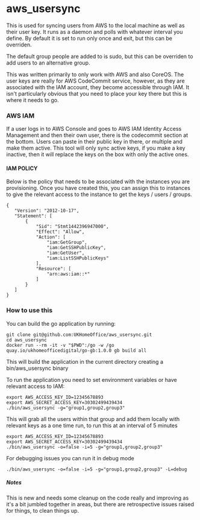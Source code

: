 # aws_usersync

This is used for syncing users from AWS to the local machine as well as their user key. It runs as a daemon and polls with whatever interval you define. By default it is set to run only once and exit, but this can be overriden.

The default group people are added to is sudo, but this can be overriden to add users to an alternative group.

This was written primarily to only work with AWS and also CoreOS. The user keys are really for AWS CodeCommit service, however, as they are
associated with the IAM account, they become accessible through IAM. It isn't particularly obvious that you need to place your key there but this is where it needs to go. 

### AWS IAM

If a user logs in to AWS Console and goes to AWS IAM Identity Access Management and then their own user, there is the codecommit section at the bottom. Users can paste in their public key in there, or multiple and make them active. This tool will only sync active keys, if you make a key inactive, then it will replace the keys on the box with only the active ones. 

#### IAM POLICY

Below is the policy that needs to be associated with the instances you are provisioning. Once you have created this, you can assign this to instances to give the relevant access to the instance to get the keys / users / groups.

```
{
   "Version": "2012-10-17",
   "Statement": [
       {
           "Sid": "Stmt1442396947000",
           "Effect": "Allow",
           "Action": [
               "iam:GetGroup",
               "iam:GetSSHPublicKey",
               "iam:GetUser",
               "iam:ListSSHPublicKeys"
           ],
           "Resource": [
               "arn:aws:iam::*"
           ]
       }
   ]
}
```


### How to use this

You can build the go application by running:
```
git clone git@github.com:UKHomeOffice/aws_usersync.git
cd aws_usersync
docker run --rm -it -v "$PWD":/go -w /go quay.io/ukhomeofficedigital/go-gb:1.0.0 gb build all
```

This will build the application in the current directory creating a bin/aws_usersync binary

To run the application you need to set environment variables or have relevant access to IAM:

```
export AWS_ACCESS_KEY_ID=12345678893
export AWS_SECRET_ACCESS_KEY=30302499439434
./bin/aws_usersync -g="group1,group2,group3"
```

This will grab all the users within that group and add them locally with relevant keys as a one time run, to run this at an interval of 5 minutes

```
export AWS_ACCESS_KEY_ID=12345678893
export AWS_SECRET_ACCESS_KEY=30302499439434
./bin/aws_usersync -o=false -i=5 -g="group1,group2,group3"
```

For debugging issues you can run it in debug mode
```
./bin/aws_usersync -o=false -i=5 -g="group1,group2,group3" -L=debug
```

##### Notes
This is new and needs some cleanup on the code really and improving as it's a bit jumbled together in areas, but there are retrospective
issues raised for things, to clean things up. 


